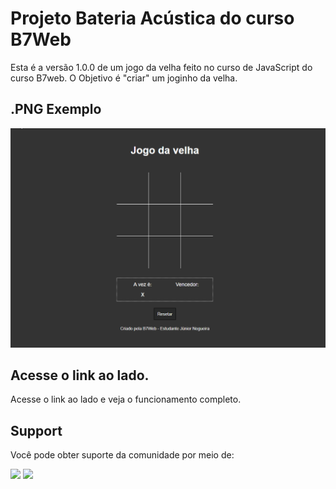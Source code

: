 # Projeto Bateria Acústica do curso B7Web
Esta é a versão 1.0.0 de um jogo da velha feito no curso de JavaScript do curso  B7web. O Objetivo é "criar" um joginho da velha.

## .PNG Exemplo
![snackbar](https://github.com/juniornsantos/jogo_davelha/blob/main/jogodavelha.gif)

## Acesse o link ao lado.
Acesse o link ao lado e veja o funcionamento completo.

## Support
Você pode obter suporte da comunidade por meio de:

<a href = "https://api.whatsapp.com/send?phone=5588998686890"><img src="https://img.shields.io/badge/WhatsApp-25D366?style=for-the-badge&logo=whatsapp&logoColor=white" target="_blank"></a>
<a href = "https://t.me/JuniorNogueira"><img src="https://img.shields.io/badge/Telegram-2CA5E0?style=for-the-badge&logo=telegram&logoColor=white" target="_blank"></a>
